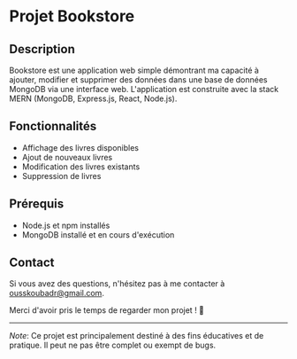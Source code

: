# Projet Bookstore

## Description
Bookstore est une application web simple démontrant ma capacité à ajouter, modifier et supprimer des données dans une base de données MongoDB via une interface web. 
L'application est construite avec la stack MERN (MongoDB, Express.js, React, Node.js).

## Fonctionnalités
- Affichage des livres disponibles
- Ajout de nouveaux livres
- Modification des livres existants
- Suppression de livres

## Prérequis
- Node.js et npm installés
- MongoDB installé et en cours d'exécution

## Contact

Si vous avez des questions, n'hésitez pas à me contacter à ousskoubadr@gmail.com.

Merci d'avoir pris le temps de regarder mon projet ! 🙏

---

*Note*: Ce projet est principalement destiné à des fins éducatives et de pratique. Il peut ne pas être complet ou exempt de bugs.
